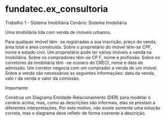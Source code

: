 # fundatec.ex_consultoria

Trabalho 1 - Sistema Imobiliária
Cenário: Sistema Imobiliária

Uma imobiliária lida com venda de imóveis urbanos.

Para qualquer imóvel têm- se registradas a sua inscrição, preço de venda, área total e área construída. Sobre o proprietário do imóvel têm-se CPF, nome e estado civil. Um proprietário pode ter vários imóveis a venda na imobiliária. Sobre os compradores têm-se CP F, nome e profissão. Sobre os corretores da imobiliária têm -se número do CRECI, nome e data de admissão. Um corretor negocia com um comprador a venda de um imóvel. Sobre a venda são necessárias as seguintes informações: data da venda, valo r da venda e valor da comissão.

Importante:

Construa um Diagrama Entidade-Relacionamento (DER) para modelar o cenário acima, mas, como as descrições são informais, elas se prestam a diferentes interpretações. Por este motivo, não existe somente uma solução correta, mas o diagrama deve refletir de forma coerente a descrição.
